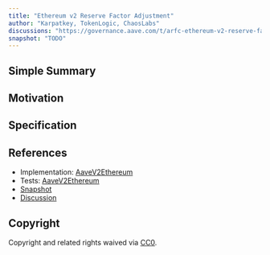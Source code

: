 ```yaml
---
title: "Ethereum v2 Reserve Factor Adjustment"
author: "Karpatkey, TokenLogic, ChaosLabs"
discussions: "https://governance.aave.com/t/arfc-ethereum-v2-reserve-factor-adjustment/16764"
snapshot: "TODO"
---
```


## Simple Summary

## Motivation

## Specification

## References

- Implementation: [AaveV2Ethereum](https://github.com/bgd-labs/aave-proposals-v3/blob/main/src/20240304_AaveV2Ethereum_EthereumV2ReserveFactorAdjustment/AaveV2Ethereum_EthereumV2ReserveFactorAdjustment_20240304.sol)
- Tests: [AaveV2Ethereum](https://github.com/bgd-labs/aave-proposals-v3/blob/main/src/20240304_AaveV2Ethereum_EthereumV2ReserveFactorAdjustment/AaveV2Ethereum_EthereumV2ReserveFactorAdjustment_20240304.t.sol)
- [Snapshot](TODO)
- [Discussion](https://governance.aave.com/t/arfc-ethereum-v2-reserve-factor-adjustment/16764)

## Copyright

Copyright and related rights waived via [CC0](https://creativecommons.org/publicdomain/zero/1.0/).
